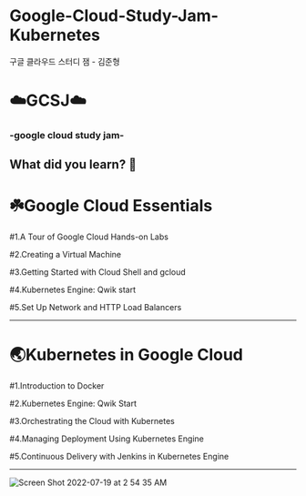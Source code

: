 # Google-Cloud-Study-Jam-Kubernetes
구글 클라우드 스터디 잼 - 김준형

# ☁️GCSJ☁️

### -google cloud study jam-

## What did you learn? 🤩

# ☘️Google Cloud Essentials

#1.A Tour of Google Cloud Hands-on Labs

#2.Creating a Virtual Machine

#3.Getting Started with Cloud Shell and gcloud

#4.Kubernetes Engine: Qwik start

#5.Set Up Network and HTTP Load Balancers

---

# 🌏Kubernetes in Google Cloud

#1.Introduction to Docker

#2.Kubernetes Engine: Qwik Start

#3.Orchestrating the Cloud with Kubernetes

#4.Managing Deployment Using Kubernetes Engine

#5.Continuous Delivery with Jenkins in Kubernetes Engine

---
![Screen Shot 2022-07-19 at 2 54 35 AM](https://user-images.githubusercontent.com/52617204/179578543-7fed542e-9706-416d-8a72-a429e7ee55b4.png)


